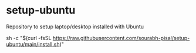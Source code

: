 # setup-ubuntu
Repository to setup laptop/desktop installed with Ubuntu

sh -c "$(curl -fsSL https://raw.githubusercontent.com/sourabh-pisal/setup-ubuntu/main/install.sh)"
